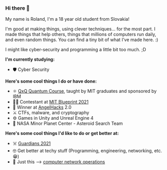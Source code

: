 ### Hi there 👋

<!--
**blueshark42/blueshark42** is a ✨ _special_ ✨ repository because its `README.md` (this file) appears on your GitHub profile.

Here are some ideas to get you started:

- 🔭 I’m currently working on ...
- 🌱 I’m currently learning ...
- 👯 I’m looking to collaborate on ...
- 🤔 I’m looking for help with ...
- 💬 Ask me about ...
- 📫 How to reach me: ...
- 😄 Pronouns: ...
- ⚡ Fun fact: ...
-->

My name is Roland, I'm a 18 year old student from Slovakia!

I'm good at making things, using clever techniques... for the most part. I made things that help others, things that millions of computers run daily, and even random things. You can find a tiny bit of what I've made here. :)

I might like cyber-security and programming a little bit too much. ;D

**I'm currently studying:**
- 🛡️ Cyber Security

**Here's some cool things I do or have done:**
- ⚛️ [QxQ Quantum Course](https://www.qubitbyqubit.org/), taught by MIT graduates and sponsored by IBM
- 👨‍💻 Contestant at [MIT Blueprint 2021](https://blueprint.hackmit.org/)
- 👼 Winner at [AngelHacks](https://www.angelhacks.org/) 2.0
- ⚔️ CTFs, malware, and cryptography
- ⚙️ Games in Unity and Unreal Engine 4
- 🌌 NASA Minor Planet Center - Asteroid Search Team

**Here's some cool things I'd like to do or get better at:**
- ☠️ [Guardians 2021](https://www.guardians.sk/) 
- 🤓 Get better at techy stuff (Programming, engineering, networking, etc. 😁)
- 💌 Just this --> [computer network operations](https://en.wikipedia.org/wiki/Computer_network_operations)
